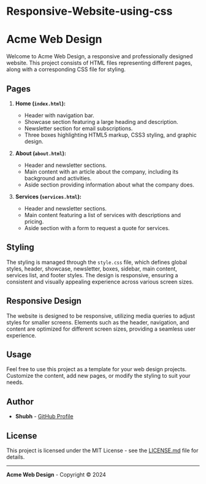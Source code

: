 # Responsive-Website-using-css

# Acme Web Design

Welcome to Acme Web Design, a responsive and professionally designed website. This project consists of HTML files representing different pages, along with a corresponding CSS file for styling.

## Pages

1. **Home (`index.html`):**

   - Header with navigation bar.
   - Showcase section featuring a large heading and description.
   - Newsletter section for email subscriptions.
   - Three boxes highlighting HTML5 markup, CSS3 styling, and graphic design.

2. **About (`about.html`):**

   - Header and newsletter sections.
   - Main content with an article about the company, including its background and activities.
   - Aside section providing information about what the company does.

3. **Services (`services.html`):**
   - Header and newsletter sections.
   - Main content featuring a list of services with descriptions and pricing.
   - Aside section with a form to request a quote for services.

## Styling

The styling is managed through the `style.css` file, which defines global styles, header, showcase, newsletter, boxes, sidebar, main content, services list, and footer styles. The design is responsive, ensuring a consistent and visually appealing experience across various screen sizes.

## Responsive Design

The website is designed to be responsive, utilizing media queries to adjust styles for smaller screens. Elements such as the header, navigation, and content are optimized for different screen sizes, providing a seamless user experience.

## Usage

Feel free to use this project as a template for your web design projects. Customize the content, add new pages, or modify the styling to suit your needs.

## Author

- **Shubh** - [GitHub Profile](https://github.com/AshubhCode)

## License

This project is licensed under the MIT License - see the [LICENSE.md](LICENSE.md) file for details.

---

**Acme Web Design** - Copyright &copy; 2024
